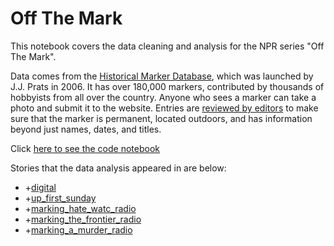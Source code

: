 # Off The Mark

This notebook covers the data cleaning and analysis for the NPR series "Off The Mark".

Data comes from the [Historical Marker Database](https://www.hmdb.org/), which was launched by J.J. Prats in 2006. It has over 180,000 markers, contributed by thousands of hobbyists from all over the country. Anyone who sees a marker can take a photo and submit it to the website. Entries are [reviewed by editors](https://www.hmdb.org/about.asp#Editorial) to make sure that the marker is permanent, located outdoors, and has information beyond just names, dates, and titles.

Click [here to see the code notebook]()

Stories that the data analysis appeared in are below:

- +[digital]()
- +[up_first_sunday]()
- +[marking_hate_watc_radio]()
- +[marking_the_frontier_radio]()
- +[marking_a_murder_radio]()
